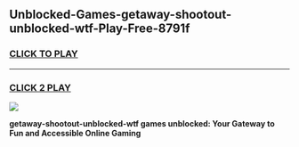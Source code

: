 
## Unblocked-Games-getaway-shootout-unblocked-wtf-Play-Free-8791f
<h3>
<a href="https://premium76.site?title=getaway-shootout-unblocked-wtf&ref=23A">CLICK TO PLAY</a></h3>
<hr>

<h3>
<a href="https://premium76.site?title=getaway-shootout-unblocked-wtf&ref=23A">CLICK 2 PLAY</a>
  
</h3>

<a href="https://premium76.site?title=getaway-shootout-unblocked-wtf&ref=23A"><img src="https://clearcache.store/games.png"></a>


**getaway-shootout-unblocked-wtf games unblocked: Your Gateway to Fun and Accessible Online Gaming**
